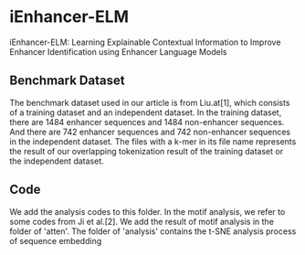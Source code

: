 # iEnhancer-ELM
iEnhancer-ELM: Learning Explainable Contextual Information to Improve Enhancer Identification using Enhancer Language Models

## Benchmark Dataset
The benchmark dataset used in our article is from Liu.at[1], which consists of a training dataset and an independent dataset. In the training dataset, there are 1484 enhancer sequences and 1484 non-enhancer sequences. And there are 742 enhancer sequences and 742 non-enhancer sequences in the independent dataset. The files with a k-mer in its  file name represents the result of our overlapping tokenization result of the training dataset or the independent dataset.

## Code
We add the analysis codes to this folder. In the motif analysis, we refer to some codes from Ji et al.[2]. We add the result of motif analysis in the folder of 'atten'. The folder of 'analysis' contains the t-SNE analysis process of sequence embedding  
